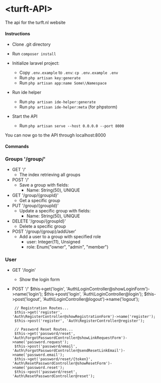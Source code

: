 # \<turft-API\>

The api for the turft.nl website

#### Instructions
 
 - Clone .git directory
 - Run `composer install`
 
 - Initialize laravel project:
   - Copy `.env.example` to `.env`: `cp .env.example .env`
   - Run `php artisan key:generate`
   - Run `php artisan app:name Some\\Namespace`
 - Run ide helper
   - Run `php artisan ide-helper:generate`
   - Run `php artisan ide-helper:meta` (for phpstorm)
 - Start the API
   - Run `php artisan serve --host 0.0.0.0 --port 8000`
   
 You can now go to the API through localhost:8000
 
 #### Commands
 
 ### Groups '/group/'
 - GET  '/'
   - The index retrieving all groups
 - POST '/'
   - Save a group with fields:
     - Name: String(50), UNIQUE
 - GET '/group/{groupId}'
   - Get a specific group
 - PUT '/group/{groupId}'
   - Update a specific group with fields:    
     - Name: String(50), UNIQUE  
 - DELETE '/group/{groupId}'
   - Delete a specific group
 - POST '/group/{group}/addUser'
   - Add a user to a group with specified role  
     - user: Integer(11), Unsigned
     - role: Enum("owner", "admin", "member")
     
### User 
 - GET '/login'
   - Show the login form
 - POST '/'
$this->get('login', 'Auth\LoginController@showLoginForm')->name('login');
        $this->post('login', 'Auth\LoginController@login');
        $this->post('logout', 'Auth\LoginController@logout')->name('logout');

        // Registration Routes...
        $this->get('register', 'Auth\RegisterController@showRegistrationForm')->name('register');
        $this->post('register', 'Auth\RegisterController@register');

        // Password Reset Routes...
        $this->get('password/reset', 'Auth\ForgotPasswordController@showLinkRequestForm')->name('password.request');
        $this->post('password/email', 'Auth\ForgotPasswordController@sendResetLinkEmail')->name('password.email');
        $this->get('password/reset/{token}', 'Auth\ResetPasswordController@showResetForm')->name('password.reset');
        $this->post('password/reset', 'Auth\ResetPasswordController@reset');